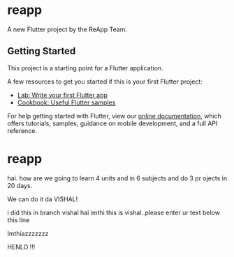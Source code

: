 # reapp

A new Flutter project by the ReApp Team.

## Getting Started

This project is a starting point for a Flutter application.

A few resources to get you started if this is your first Flutter project:

- [Lab: Write your first Flutter app](https://flutter.dev/docs/get-started/codelab)
- [Cookbook: Useful Flutter samples](https://flutter.dev/docs/cookbook)

For help getting started with Flutter, view our
[online documentation](https://flutter.dev/docs), which offers tutorials,
samples, guidance on mobile development, and a full API reference.
# reapp

hai. how are we going to learn 4 units and in 6 subjects and do 3 pr
ojects in 20 days.

We can do it da VISHAL!

i did this in branch vishal
hai imthi this is vishal..please enter ur text below this line

Imthiazzzzzzz

HENLO !!!